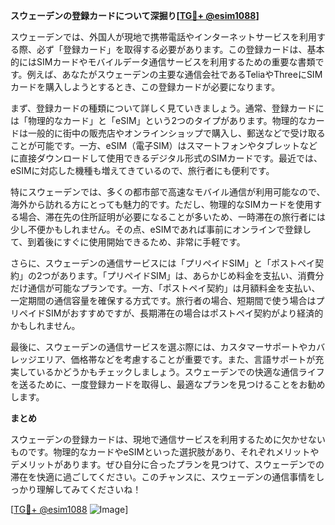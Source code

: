 **スウェーデンの登録カードについて深掘り[[TG💪+ @esim1088](https://t.me/s/esim1088)]**

スウェーデンでは、外国人が現地で携帯電話やインターネットサービスを利用する際、必ず「登録カード」を取得する必要があります。この登録カードは、基本的にはSIMカードやモバイルデータ通信サービスを利用するための重要な書類です。例えば、あなたがスウェーデンの主要な通信会社であるTeliaやThreeにSIMカードを購入しようとするとき、この登録カードが必要になります。

まず、登録カードの種類について詳しく見ていきましょう。通常、登録カードには「物理的なカード」と「eSIM」という2つのタイプがあります。物理的なカードは一般的に街中の販売店やオンラインショップで購入し、郵送などで受け取ることが可能です。一方、eSIM（電子SIM）はスマートフォンやタブレットなどに直接ダウンロードして使用できるデジタル形式のSIMカードです。最近では、eSIMに対応した機種も増えてきているので、旅行者にも便利です。

特にスウェーデンでは、多くの都市部で高速なモバイル通信が利用可能なので、海外から訪れる方にとっても魅力的です。ただし、物理的なSIMカードを使用する場合、滞在先の住所証明が必要になることが多いため、一時滞在の旅行者には少し不便かもしれません。その点、eSIMであれば事前にオンラインで登録して、到着後にすぐに使用開始できるため、非常に手軽です。

さらに、スウェーデンの通信サービスには「プリペイドSIM」と「ポストペイ契約」の2つがあります。「プリペイドSIM」は、あらかじめ料金を支払い、消費分だけ通信が可能なプランです。一方、「ポストペイ契約」は月額料金を支払い、一定期間の通信容量を確保する方式です。旅行者の場合、短期間で使う場合はプリペイドSIMがおすすめですが、長期滞在の場合はポストペイ契約がより経済的かもしれません。

最後に、スウェーデンの通信サービスを選ぶ際には、カスタマーサポートやカバレッジエリア、価格帯などを考慮することが重要です。また、言語サポートが充実しているかどうかもチェックしましょう。スウェーデンでの快適な通信ライフを送るために、一度登録カードを取得し、最適なプランを見つけることをお勧めします。

**まとめ**

スウェーデンの登録カードは、現地で通信サービスを利用するために欠かせないものです。物理的なカードやeSIMといった選択肢があり、それぞれメリットやデメリットがあります。ぜひ自分に合ったプランを見つけて、スウェーデンでの滞在を快適に過ごしてください。このチャンスに、スウェーデンの通信事情をしっかり理解してみてくださいね！

[[TG💪+ @esim1088](https://t.me/s/esim1088) ![Image](https://i.postimg.cc/Y0z9fWf4/image.png)]
